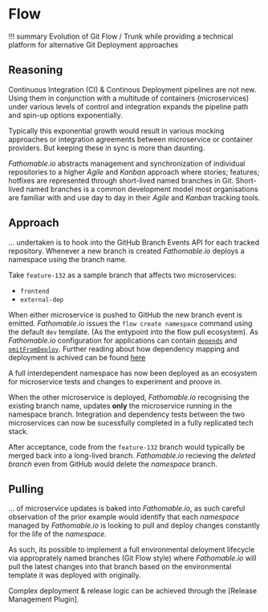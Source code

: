 # Flow

!!! summary
		Evolution of Git Flow / Trunk while providing a technical platform for alternative Git Deployment approaches

## Reasoning

Continuous Integration (CI) & Continous Deployment pipelines are not new. Using them in conjunction with a multitude of containers (microservices) under various levels of control and integration expands the pipeline path and spin-up options exponentially.

Typically this exponential growth would result in various mocking approaches or integration agreements between microservice or container providers. But keeping these in sync is more than daunting.

_Fathomable.io_ abstracts management and synchronization of individual repositories to a higher _Agile_ and _Kanban_ approach where stories; features; hotfixes are represented through short-lived named branches in Git. Short-lived named branches is a common development model most organisations are familiar with and use day to day in their _Agile_ and _Kanban_ tracking tools.

## Approach

… undertaken is to hook into the GitHub Branch Events API for each tracked repository. Whenever a new branch is created _Fathomable.io_ deploys a namespace using the branch name.

Take `feature-132` as a sample branch that affects two microservices:

* `frontend`
* `external-dep`

When either microservice is pushed to GitHub the new branch event is emitted. _Fathomable.io_ issues the `flow create namespace` command using the default `dev` template. (As the entypoint into the flow pull ecosystem). As _Fathomable.io_ configuration for applications can contain [`depends`](../yaml-definitions/apps.md#depends) and [`omitFromDeploy`](../yaml-definitions/apps.md#omitFromDeploy). Further reading about how dependency mapping and deployment is achived can be found [here](./application-dependencies.md)

A full interdependent namespace has now been deployed as an ecosystem for microservice tests and changes to experiment and proove in.

When the other microservice is deployed, _Fathomable.io_ recognising the existing branch name, updates **only** the microservice running in the namespace branch. Integration and dependency tests between the two microservices can now be sucessfully completed in a fully replicated tech stack.

After acceptance, code from the `feature-132` branch would typically be merged back into a long-lived branch. _Fathomable.io_ recieving the _deleted branch_ even from GitHub would delete the _namespace_ branch.

## Pulling

… of microservice updates is baked into _Fathomable.io_, as such careful observation of the prior example would identify that each _namespace_ managed by _Fathomable.io_ is looking to pull and deploy changes constantly for the life of the _namespace_.

As such, its possible to implement a full environmental deloyment lifecycle via approprately named branches (Git Flow style) where _Fathomable.io_ will pull the latest changes into that branch based on the environmental template it was deployed with originally.

Complex deployment & release logic can be achieved through the [Release Management Plugin].
